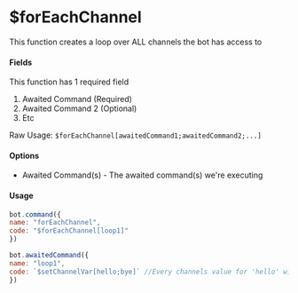 # $forEachChannel

This function creates a loop over ALL channels the bot has access to

#### Fields

This function has 1 required field

1. Awaited Command \(Required\)
2. Awaited Command 2 \(Optional\)
3. Etc

Raw Usage: `$forEachChannel[awaitedCommand1;awaitedCommand2;...]`

#### Options

* Awaited Command\(s\) - The awaited command\(s\) we're executing

#### Usage

```javascript
bot.command({
name: "forEachChannel",
code: "$forEachChannel[loop1]"
})

bot.awaitedCommand({
name: "loop1",
code: `$setChannelVar[hello;bye]` //Every channels value for 'hello' will be 'bye'
})
```

